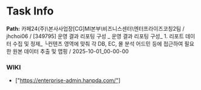 # Task Info

**Path:** 카페24(주)\본사사업장\[CG]MI본부\비즈니스센터\엔터프라이즈코칭2팀 / jhchoi06 / [349795] 운영 결과 리포팅 구성 _ 운영 결과 리포팅 구성_ 1. 리포트 데이터 수집 및 정제_ └컨텐츠 영역에 맞춰 각 DB, EC, 몰 분석 어드민 등에 접근하여 필요한 원본 데이터 추출 및 맵핑 / 2025-10-01_00-00-00

### WIKI
- ["https://enterprise-admin.hanpda.com/"]

